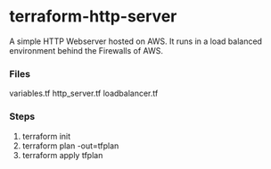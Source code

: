 # terraform-http-server

A simple HTTP Webserver hosted on AWS. It runs in a load balanced environment behind the Firewalls of AWS.

### Files
variables.tf
http_server.tf
loadbalancer.tf

### Steps
1. terraform init
2. terraform plan -out=tfplan
3. terraform apply tfplan
